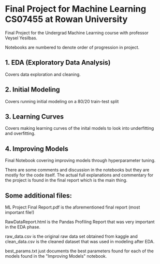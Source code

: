 # Final Project for Machine Learning CS07455 at Rowan University
Final Project for the Undergrad Machine Learning course with professor Veysel Yesilbas.

Notebooks are numbered to denote order of progression in project. 

## 1. EDA (Exploratory Data Analysis)
   Covers data exploration and cleaning.
## 2. Initial Modeling
   Covers running initial modeling on a 80/20 train-test split
## 3. Learning Curves
   Covers making learning curves of the inital models to look into underfitting and overfitting.
## 4. Improving Models
   Final Notebook covering improving models through hyperparameter tuning.

There are some comments and discussion in the notebooks but they are mostly for the code itself. The actual full explanations and commentary for the project is found in the final report which is the main thing. 

## Some additional files:

ML Project Final Report.pdf is the aforementioned final report (most important file!) 

RawDataReport.html is the Pandas Profiling Report that was very important in the EDA phase.

raw_data.csv is the original raw data set obtained from kaggle and clean_data.csv is the cleaned dataset that was used in modeling after EDA.

best_params.txt just documents the best parameters found for each of the models found in the "Improving Models" notebook.
